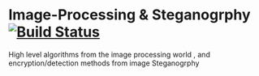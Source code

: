 # Image-Processing & Steganogrphy     [![Build Status](https://travis-ci.org/motkeg/Image-Processing-and-Steganogrphy.svg?branch=master)](https://travis-ci.org/motkeg/Image-Processing-and-Steganogrphy)
High level algorithms from the image processing world , and encryption/detection methods from image Steganogrphy
